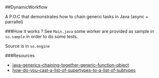 ##DynamicWorkflow

A P.O.C that demonstrates how to chain generic tasks in Java (async + parrallel)

###How it works ?
See `Main.java` some worker are provided as sample in `so.sample` in order to do some tests.

Source is in `so.engine`

###Resources

   - [java-generics-chaining-together-generic-function-object](https://stackoverflow.com/questions/8680610/java-generics-chaining-together-generic-function-object])
   - [how-do-you-cast-a-list-of-supertypes-to-a-list-of-subtypes](https://stackoverflow.com/questions/933447/how-do-you-cast-a-list-of-supertypes-to-a-list-of-subtypes)
